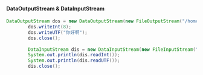 
#### DataOutputStream & DataInputStream
```java
DataOutputStream dos = new DataOutputStream(new FileOutputStream("/home/howard/Downloads/a.txt"));
		dos.writeInt(8);
		dos.writeUTF("你好啊");
		dos.close();
		
		DataInputStream dis = new DataInputStream(new FileInputStream("/home/howard/Downloads/a.txt"));
		System.out.println(dis.readInt());
		System.out.println(dis.readUTF());
		dis.close();
		
```
<!--stackedit_data:
eyJoaXN0b3J5IjpbLTIwNDg1MDM1NTUsMTc0NTg2MTQ3MywtMT
Q5NDEwNjE5OF19
-->